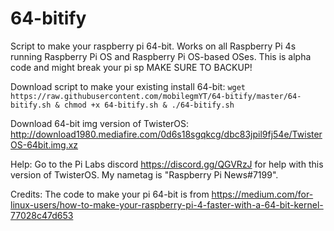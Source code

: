 # 64-bitify
Script to make your raspberry pi 64-bit. Works on all Raspberry Pi 4s running Raspberry Pi OS and Raspberry Pi OS-based OSes. This is alpha code and might break your pi sp MAKE SURE TO BACKUP!

Download script to make your existing install 64-bit: `wget https://raw.githubusercontent.com/mobilegmYT/64-bitify/master/64-bitify.sh & chmod +x 64-bitify.sh & ./64-bitify.sh`

Download 64-bit img version of TwisterOS: http://download1980.mediafire.com/0d6s18sgqkcg/dbc83jpil9fj54e/TwisterOS-64bit.img.xz

Help: Go to the Pi Labs discord https://discord.gg/QGVRzJ for help with this version of TwisterOS. My nametag is "Raspberry Pi News#7199".

Credits: The code to make your pi 64-bit is from https://medium.com/for-linux-users/how-to-make-your-raspberry-pi-4-faster-with-a-64-bit-kernel-77028c47d653

